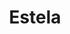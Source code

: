 ---
title: Estela
date: 
draft: false

# descripcion
description : Aro pasante de plata con marquesitas. 

materials: Plata 925

color: Plateado

dimensions: 1,1 cm diam

code: 01-02-0295

type: "Aros"

categories: []

price: $4.130,00

price_eftvo: $3.510,00

# Images
# first image will be shown in the product page
images:
  # - image: "images/path_to_image"
  # La ubicacion de las imagenes es imagenes/Aros/Aros.Marquesita/01-02-0295-estela
  - image: "./images/aros/marquesita/01-02-0295-circulo-con-flor_a.jpeg"
  - image: "./images/aros/marquesita/01-02-0295-circulo-con-flor_b.jpeg"
---